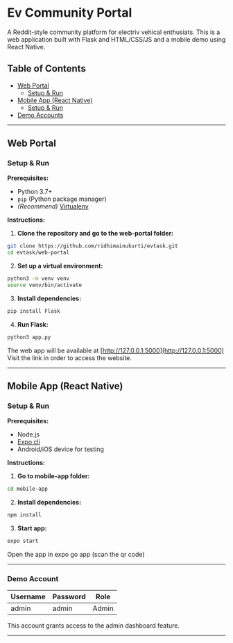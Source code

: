# Ev Community Portal

A Reddit-style community platform for electriv vehical enthusiats. This is a web application built with Flask and HTML/CSS/JS and a mobile demo using React Native. 

## Table of Contents
- [Web Portal](#web-portal)
    - [Setup & Run](#setup--run)
- [Mobile App (React Native)](#mobile-app-react-native)
    - [Setup & Run](#setup--run-1)
- [Demo Accounts](#demo-accounts)

--- 
## Web Portal 

### Setup & Run 

**Prerequisites:**
- Python 3.7+
- `pip` (Python package manager)
- *(Recommend)* [Virtualenv](https://docs.python.org/3/library/venv.html)

**Instructions:**
1. **Clone the repository and go to the web-portal folder:**

```bash 
git clone https://github.com/ridhimainukurti/evtask.git
cd evtask/web-portal
```
2. **Set up a virtual environment:**

```bash
python3 -m venv venv
source venv/bin/activate
```
3. **Install dependencies:**

```bash
pip install Flask
```
4. **Run Flask:**

```bash
python3 app.py
```
The web app will be available at [http://127.0.0.1:5000](http://127.0.0.1:5000)
Visit the link in order to access the website. 

--- 
## Mobile App (React Native)

### Setup & Run 

**Prerequisites:**
- Node.js
- [Expo cli](https://docs.expo.dev/get-started/installation/)
- Android/iOS device for testing 

**Instructions:**

1. **Go to mobile-app folder:**

```bash
cd mobile-app
```
2. **Install dependencies:**

```bash
npm install
```
3. **Start app:**

```bash
expo start
```
Open the app in expo go app (scan the qr code)

---

### Demo Account
| Username | Password | Role    |
|----------|----------|---------|
| admin    | admin    | Admin   |

This account grants access to the admin dashboard feature. 

---
